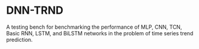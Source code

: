 # DNN-TRND
A testing bench for benchmarking the performance of MLP, CNN, TCN, Basic RNN, LSTM, and BiLSTM networks in the problem of time series trend prediction.
